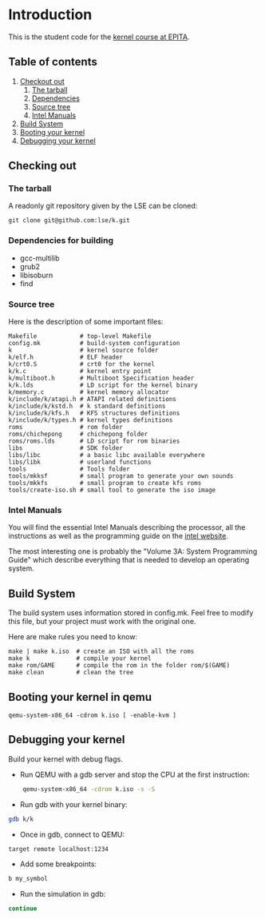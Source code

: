 # Introduction

This is the student code for the [kernel course at EPITA](https://k.lse.epita.fr/).

## Table of contents

1. [Checkout out](#checking-out)
    1. [The tarball](#the-tarball)
    2. [Dependencies](#dependencies-for-building)
    3. [Source tree](#source-tree)
    4. [Intel Manuals](#intel-manuals)
2. [Build System](#build-system)
3. [Booting your kernel](#booting-your-kernel-in-qemu)
4. [Debugging your kernel](#debugging-your-kernel)

## Checking out

### The tarball

A readonly git repository given by the LSE can be cloned:

    git clone git@github.com:lse/k.git

### Dependencies for building

* gcc-multilib
* grub2
* libisoburn
* find

### Source tree

Here is the description of some important files:

    Makefile            # top-level Makefile
    config.mk           # build-system configuration
    k                   # kernel source folder
    k/elf.h             # ELF header
    k/crt0.S            # crt0 for the kernel
    k/k.c               # kernel entry point
    k/multiboot.h       # Multiboot Specification header
    k/k.lds             # LD script for the kernel binary
    k/memory.c          # kernel memory allocator
    k/include/k/atapi.h # ATAPI related definitions
    k/include/k/kstd.h  # k standard definitions
    k/include/k/kfs.h   # KFS structures definitions
    k/include/k/types.h # kernel types definitions
    roms                # rom folder
    roms/chichepong     # chichepong folder
    roms/roms.lds       # LD script for rom binaries
    libs                # SDK folder
    libs/libc           # a basic libc available everywhere
    libs/libk           # userland functions
    tools               # Tools folder
    tools/mkksf         # small program to generate your own sounds
    tools/mkkfs         # small program to create kfs roms
    tools/create-iso.sh # small tool to generate the iso image

### Intel Manuals

You will find the essential Intel Manuals describing the processor, all
the instructions as well as the programming guide on the [intel
website][1].

The most interesting one is probably the "Volume 3A: System Programming
Guide" which describe everything that is needed to develop an operating
system.

[1]: http://www.intel.com/products/processor/manuals/

## Build System

The build system uses information stored in config.mk. Feel free to modify this
file, but your project must work with the original one.

Here are make rules you need to know:

    make | make k.iso  # create an ISO with all the roms
    make k             # compile your kernel
    make rom/GAME      # compile the rom in the folder rom/$(GAME)
    make clean         # clean the tree

## Booting your kernel in qemu

    qemu-system-x86_64 -cdrom k.iso [ -enable-kvm ]

## Debugging your kernel

Build your kernel with debug flags.

* Run QEMU with a gdb server and stop the CPU at the first instruction:

```bash
    qemu-system-x86_64 -cdrom k.iso -s -S
```

* Run gdb with your kernel binary:

```bash
gdb k/k
```

* Once in gdb, connect to QEMU:

```bash
target remote localhost:1234
```

* Add some breakpoints:

```bash
b my_symbol
```

* Run the simulation in gdb:

```bash
continue
```
